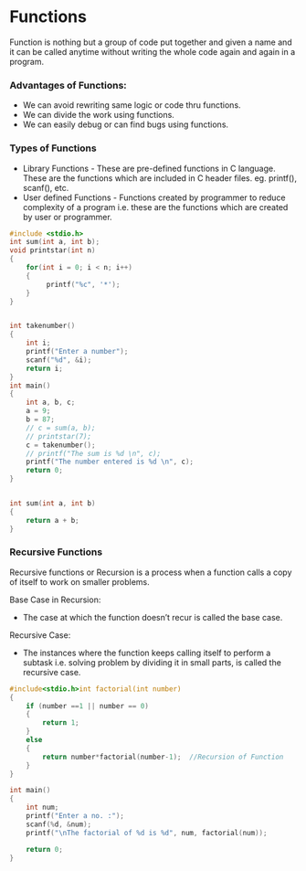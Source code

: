 # Functions

Function is nothing but a group of code put together and given a name and it can be called anytime without writing the whole code again and again in a program.

### Advantages of Functions:

- We can avoid rewriting same logic or code thru functions.
- We can divide the work using functions.
- We can easily debug or can find bugs using functions.

### Types of Functions

- Library Functions - These are pre-defined functions in C language. These are the functions which are included in C header files. eg. printf(), scanf(), etc.
- User defined Functions - Functions created by programmer to reduce complexity of a program i.e. these are the functions which are created by user or programmer.

```C
#include <stdio.h>
int sum(int a, int b);
void printstar(int n)
{
    for(int i = 0; i < n; i++)
    {
         printf("%c", '*');
    }
}


int takenumber()
{
    int i;
    printf("Enter a number");
    scanf("%d", &i);
    return i;
}
int main()
{
    int a, b, c;
    a = 9;
    b = 87;
    // c = sum(a, b);
    // printstar(7);
    c = takenumber();
    // printf("The sum is %d \n", c);
    printf("The number entered is %d \n", c);
    return 0;
}


int sum(int a, int b)
{
    return a + b;
}
```

### Recursive Functions

Recursive functions or Recursion is a process when a function calls a copy of itself to work on smaller problems.

Base Case in Recursion:

- The case at which the function doesn’t recur is called the base case.

Recursive Case:

- The instances where the function keeps calling itself to perform a subtask i.e. solving problem by dividing it in small parts, is called the recursive case.
```C
#include<stdio.h>int factorial(int number)
{
	if (number ==1 || number == 0)
	{
		return 1;
	}
	else
	{
		return number*factorial(number-1);	//Recursion of Function
	}
}

int main()
{
	int num;
	printf("Enter a no. :");
	scanf(%d, &num);
	printf("\nThe factorial of %d is %d", num, factorial(num));

	return 0;
}
```